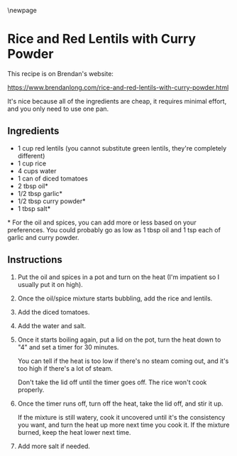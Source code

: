 \newpage

# Rice and Red Lentils with Curry Powder

This recipe is on Brendan's website:

https://www.brendanlong.com/rice-and-red-lentils-with-curry-powder.html

It's nice because all of the ingredients are cheap, it requires minimal effort,
and you only need to use one pan.

## Ingredients

  * 1 cup red lentils (you cannot substitute green lentils, they're completely different)
  * 1 cup rice
  * 4 cups water
  * 1 can of diced tomatoes
  * 2 tbsp oil*
  * 1/2 tbsp garlic*
  * 1/2 tbsp curry powder*
  * 1 tbsp salt*

\* For the oil and spices, you can add more or less based on your preferences.
You could probably go as low as 1 tbsp oil and 1 tsp each of garlic and curry
powder.

## Instructions

 1. Put the oil and spices in a pot and turn on the heat (I'm impatient so I usually put it on high).
 2. Once the oil/spice mixture starts bubbling, add the rice and lentils.
 3. Add the diced tomatoes.
 4. Add the water and salt.
 5. Once it starts boiling again, put a lid on the pot, turn the heat down to "4" and set a timer for 30 minutes.

    You can tell if the heat is too low if there's no steam coming out, and it's too high if there's a lot of steam.

    Don't take the lid off until the timer goes off. The rice won't cook properly.
 6. Once the timer runs off, turn off the heat, take the lid off, and stir it up.

    If the mixture is still watery, cook it uncovered until it's the consistency you want, and turn the heat up more next time you cook it. If the mixture burned, keep the heat lower next time.
 7. Add more salt if needed.


